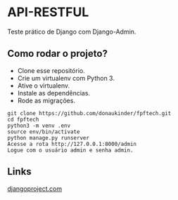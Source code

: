 # API-RESTFUL

Teste prático de Django com Django-Admin.

## Como rodar o projeto?

* Clone esse repositório.
* Crie um virtualenv com Python 3.
* Ative o virtualenv.
* Instale as dependências.
* Rode as migrações.

```
git clone https://github.com/donaukinder/fpftech.git
cd fpftech
python3 -m venv .env
source env/bin/activate
python manage.py runserver
Acesse a rota http://127.0.0.1:8000/admin
Logue com o usuário admin e senha admin.
```

## Links


[djangoproject.com](https://www.djangoproject.com/start/)